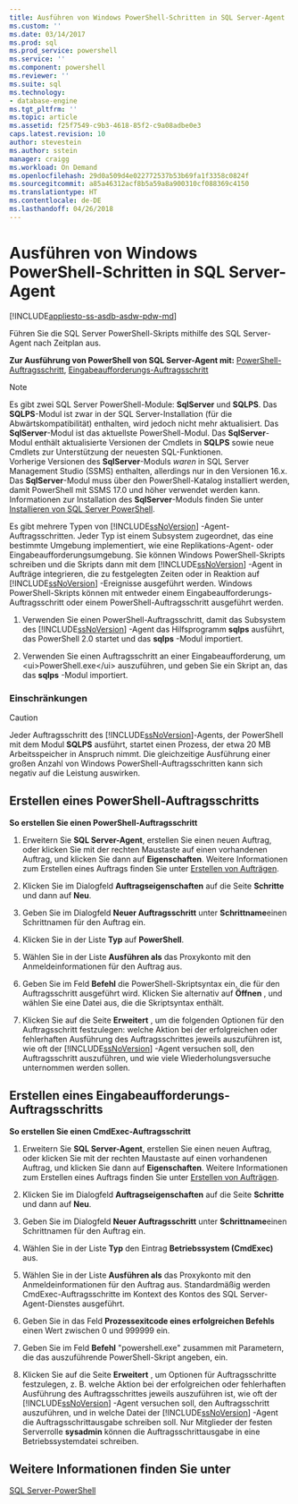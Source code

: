 ```yaml
---
title: Ausführen von Windows PowerShell-Schritten in SQL Server-Agent | Microsoft-Dokumentation
ms.custom: ''
ms.date: 03/14/2017
ms.prod: sql
ms.prod_service: powershell
ms.service: ''
ms.component: powershell
ms.reviewer: ''
ms.suite: sql
ms.technology:
- database-engine
ms.tgt_pltfrm: ''
ms.topic: article
ms.assetid: f25f7549-c9b3-4618-85f2-c9a08adbe0e3
caps.latest.revision: 10
author: stevestein
ms.author: sstein
manager: craigg
ms.workload: On Demand
ms.openlocfilehash: 29d0a509d4e022772537b53b69fa1f3358c0824f
ms.sourcegitcommit: a85a46312acf8b5a59a8a900310cf088369c4150
ms.translationtype: HT
ms.contentlocale: de-DE
ms.lasthandoff: 04/26/2018
---
```

# <a name="run-windows-powershell-steps-in-sql-server-agent"></a>Ausführen von Windows PowerShell-Schritten in SQL Server-Agent
[!INCLUDE[appliesto-ss-asdb-asdw-pdw-md](../includes/appliesto-ss-asdb-asdw-pdw-md.md)]

Führen Sie die SQL Server PowerShell-Skripts mithilfe des SQL Server-Agent nach Zeitplan aus.  
  
**Zur Ausführung von PowerShell von SQL Server-Agent mit:**  [PowerShell-Auftragsschritt](#PShellJob), [Eingabeaufforderungs-Auftragsschritt](#CmdExecJob)  
  
> [!NOTE]
> Es gibt zwei SQL Server PowerShell-Module: **SqlServer** und **SQLPS**. Das **SQLPS**-Modul ist zwar in der SQL Server-Installation (für die Abwärtskompatibilität) enthalten, wird jedoch nicht mehr aktualisiert. Das **SqlServer**-Modul ist das aktuellste PowerShell-Modul. Das **SqlServer**-Modul enthält aktualisierte Versionen der Cmdlets in **SQLPS** sowie neue Cmdlets zur Unterstützung der neuesten SQL-Funktionen.  
> Vorherige Versionen des **SqlServer**-Moduls *waren* in SQL Server Management Studio (SSMS) enthalten, allerdings nur in den Versionen 16.x. Das **SqlServer**-Modul muss über den PowerShell-Katalog installiert werden, damit PowerShell mit SSMS 17.0 und höher verwendet werden kann.
> Informationen zur Installation des **SqlServer**-Moduls finden Sie unter [Installieren von SQL Server PowerShell](download-sql-server-ps-module.md).


Es gibt mehrere Typen von [!INCLUDE[ssNoVersion](../includes/ssnoversion-md.md)] -Agent-Auftragsschritten. Jeder Typ ist einem Subsystem zugeordnet, das eine bestimmte Umgebung implementiert, wie eine Replikations-Agent- oder Eingabeaufforderungsumgebung. Sie können Windows PowerShell-Skripts schreiben und die Skripts dann mit dem [!INCLUDE[ssNoVersion](../includes/ssnoversion-md.md)] -Agent in Aufträge integrieren, die zu festgelegten Zeiten oder in Reaktion auf [!INCLUDE[ssNoVersion](../includes/ssnoversion-md.md)] -Ereignisse ausgeführt werden. Windows PowerShell-Skripts können mit entweder einem Eingabeaufforderungs-Auftragsschritt oder einem PowerShell-Auftragsschritt ausgeführt werden.  
  
1.  Verwenden Sie einen PowerShell-Auftragsschritt, damit das Subsystem des [!INCLUDE[ssNoVersion](../includes/ssnoversion-md.md)] -Agent das Hilfsprogramm **sqlps** ausführt, das PowerShell 2.0 startet und das **sqlps** -Modul importiert.  
  
2.  Verwenden Sie einen Auftragsschritt an einer Eingabeaufforderung, um &lt;ui&gt;PowerShell.exe&lt;/ui&gt; auszuführen, und geben Sie ein Skript an, das das **sqlps** -Modul importiert.  
  
###  <a name="LimitationsRestrictions"></a> Einschränkungen  
  
> [!CAUTION]  
>  Jeder Auftragsschritt des [!INCLUDE[ssNoVersion](../includes/ssnoversion-md.md)]-Agents, der PowerShell mit dem Modul **SQLPS** ausführt, startet einen Prozess, der etwa 20 MB Arbeitsspeicher in Anspruch nimmt. Die gleichzeitige Ausführung einer großen Anzahl von Windows PowerShell-Auftragsschritten kann sich negativ auf die Leistung auswirken.  
  
##  <a name="PShellJob"></a> Erstellen eines PowerShell-Auftragsschritts  
 **So erstellen Sie einen PowerShell-Auftragsschritt**  
  
1.  Erweitern Sie **SQL Server-Agent**, erstellen Sie einen neuen Auftrag, oder klicken Sie mit der rechten Maustaste auf einen vorhandenen Auftrag, und klicken Sie dann auf **Eigenschaften**. Weitere Informationen zum Erstellen eines Auftrags finden Sie unter [Erstellen von Aufträgen](http://msdn.microsoft.com/library/465fb7fc-7622-4252-a178-ea51691c935b).  
  
2.  Klicken Sie im Dialogfeld **Auftragseigenschaften** auf die Seite **Schritte** und dann auf **Neu**.  
  
3.  Geben Sie im Dialogfeld **Neuer Auftragsschritt** unter **Schrittname**einen Schrittnamen für den Auftrag ein.  
  
4.  Klicken Sie in der Liste **Typ** auf **PowerShell**.  
  
5.  Wählen Sie in der Liste **Ausführen als** das Proxykonto mit den Anmeldeinformationen für den Auftrag aus.  
  
6.  Geben Sie im Feld **Befehl** die PowerShell-Skriptsyntax ein, die für den Auftragsschritt ausgeführt wird. Klicken Sie alternativ auf **Öffnen** , und wählen Sie eine Datei aus, die die Skriptsyntax enthält.  
  
7.  Klicken Sie auf die Seite **Erweitert** , um die folgenden Optionen für den Auftragsschritt festzulegen: welche Aktion bei der erfolgreichen oder fehlerhaften Ausführung des Auftragsschrittes jeweils auszuführen ist, wie oft der [!INCLUDE[ssNoVersion](../includes/ssnoversion-md.md)] -Agent versuchen soll, den Auftragsschritt auszuführen, und wie viele Wiederholungsversuche unternommen werden sollen.  
  
##  <a name="CmdExecJob"></a> Erstellen eines Eingabeaufforderungs-Auftragsschritts  
 **So erstellen Sie einen CmdExec-Auftragsschritt**  
  
1.  Erweitern Sie **SQL Server-Agent**, erstellen Sie einen neuen Auftrag, oder klicken Sie mit der rechten Maustaste auf einen vorhandenen Auftrag, und klicken Sie dann auf **Eigenschaften**. Weitere Informationen zum Erstellen eines Auftrags finden Sie unter [Erstellen von Aufträgen](http://msdn.microsoft.com/library/465fb7fc-7622-4252-a178-ea51691c935b).  
  
2.  Klicken Sie im Dialogfeld **Auftragseigenschaften** auf die Seite **Schritte** und dann auf **Neu**.  
  
3.  Geben Sie im Dialogfeld **Neuer Auftragsschritt** unter **Schrittname**einen Schrittnamen für den Auftrag ein.  
  
4.  Wählen Sie in der Liste **Typ** den Eintrag **Betriebssystem (CmdExec)** aus.  
  
5.  Wählen Sie in der Liste **Ausführen als** das Proxykonto mit den Anmeldeinformationen für den Auftrag aus. Standardmäßig werden CmdExec-Auftragsschritte im Kontext des Kontos des SQL Server-Agent-Dienstes ausgeführt.  
  
6.  Geben Sie in das Feld **Prozessexitcode eines erfolgreichen Befehls** einen Wert zwischen 0 und 999999 ein.  
  
7.  Geben Sie im Feld **Befehl** "powershell.exe" zusammen mit Parametern, die das auszuführende PowerShell-Skript angeben, ein.  
  
8.  Klicken Sie auf die Seite **Erweitert** , um Optionen für Auftragsschritte festzulegen, z. B. welche Aktion bei der erfolgreichen oder fehlerhaften Ausführung des Auftragsschrittes jeweils auszuführen ist, wie oft der [!INCLUDE[ssNoVersion](../includes/ssnoversion-md.md)] -Agent versuchen soll, den Auftragsschritt auszuführen, und in welche Datei der [!INCLUDE[ssNoVersion](../includes/ssnoversion-md.md)] -Agent die Auftragsschrittausgabe schreiben soll. Nur Mitglieder der festen Serverrolle **sysadmin** können die Auftragsschrittausgabe in eine Betriebssystemdatei schreiben.  
  
## <a name="see-also"></a>Weitere Informationen finden Sie unter  
 [SQL Server-PowerShell](sql-server-powershell.md)  
  
  
